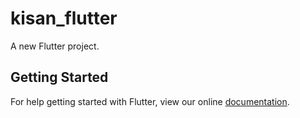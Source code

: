 # kisan_flutter

A new Flutter project.

## Getting Started

For help getting started with Flutter, view our online
[documentation](https://flutter.io/).
